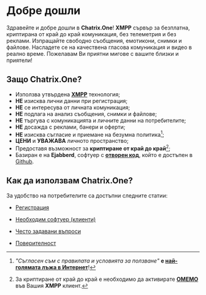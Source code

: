 # Добре дошли

Здравейте и добре дошли в **Chatrix.One**! **XMPP** сървър за безплатна, криптирана от край до край комуникация, без телеметрия и без реклами. Изпращайте свободно съобщения, емотикони, снимки и файлове. Насладете се на качествена гласова комуникация и видео в реално време. Пожелавам Ви приятни мигове с вашите близки и приятели!

## Защо **Chatrix.One?**

- Използва утвърдена [**XMPP**](https://xmpp.org/about/technology-overview/) технология;
- **НЕ** изисква лични данни при регистрация;
- **НЕ** се интересува от личната комуникация;
- **НЕ** подлага на анализ съобщения, снимки и файлове;
- **НЕ** търгува с комуникацията и личните данни на потребителите;
- **НЕ** досажда с реклами, банери и оферти;
- **НЕ** изисква съгласие и приемане на безумна политика[^1];
- **ЦЕНИ** и **УВАЖАВА** личното пространство;
- Предоставя възможност за **криптиране от край до край**[^2];
- Базиран е на **Ejabberd**, софтуер с [**отворен код**](https://bg.wikipedia.org/wiki/Софтуер_с_отворен_код), който е достъпен в [Github](https://github.com/processone/ejabberd).

[^1]: *"Съгласен съм с правилата и условията за ползване"* **е [най-голямата лъжа в Интернет](https://www.biggestlieonline.com/)**!

[^2]: За криптиране от край до край е необходимо да активирате [**OMEMO**](https://blog.chatrix.one/posts/faq/#какво-представлява-omemo) във Вашия **XMPP** клиент.

## Как да използвам **Chatrix.One**?

За удобство на потребителите са достъпни следните статии:

- [Регистрация](https://blog.chatrix.one/posts/registrations/)

- [Необходим софтуер (клиенти)](https://blog.chatrix.one/posts/clients/)

- [Често задавани въпроси](https://blog.chatrix.one/posts/faq/)

- [Поверителност](https://blog.chatrix.one/posts/privacy/)
